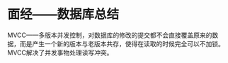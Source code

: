 # 面经——数据库总结

MVCC——多版本并发控制，对数据库的修改的提交都不会直接覆盖原来的数据，而是产生一个新的版本与老版本共存，使得在读取的时候完全可以不加锁。MVCC解决了并发事物处理读写冲突。